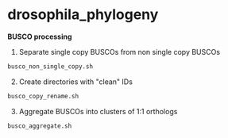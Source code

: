 # drosophila_phylogeny

**BUSCO processing**
1) Separate single copy BUSCOs from non single copy BUSCOs    
```bash
busco_non_single_copy.sh
```
2) Create directories with "clean" IDs     
```bash
busco_copy_rename.sh
```     
3) Aggregate BUSCOs into clusters of 1:1 orthologs 
```bash
busco_aggregate.sh
```
